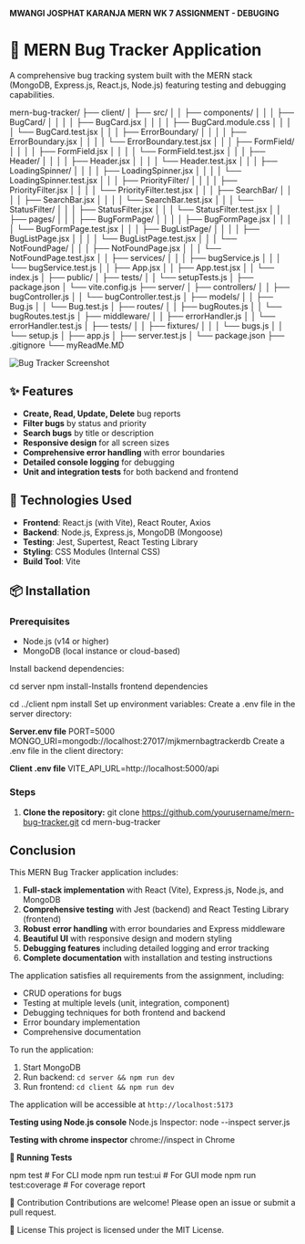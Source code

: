 **MWANGI JOSPHAT KARANJA MERN WK 7 ASSIGNMENT - DEBUGING**

# 🐞 MERN Bug Tracker Application

A comprehensive bug tracking system built with the MERN stack (MongoDB, Express.js, React.js, Node.js) featuring testing and debugging capabilities.

mern-bug-tracker/
├── client/
│   ├── src/
│   │   ├── components/
│   │   │   ├── BugCard/
│   │   │   │   ├── BugCard.jsx
│   │   │   │   ├── BugCard.module.css
│   │   │   │   └── BugCard.test.jsx
│   │   │   ├── ErrorBoundary/
│   │   │   │   ├── ErrorBoundary.jsx
│   │   │   │   └── ErrorBoundary.test.jsx
│   │   │   ├── FormField/
│   │   │   │   ├── FormField.jsx
│   │   │   │   └── FormField.test.jsx
│   │   │   ├── Header/
│   │   │   │   ├── Header.jsx
│   │   │   │   └── Header.test.jsx
│   │   │   ├── LoadingSpinner/
│   │   │   │   ├── LoadingSpinner.jsx
│   │   │   │   └── LoadingSpinner.test.jsx
│   │   │   ├── PriorityFilter/
│   │   │   │   ├── PriorityFilter.jsx
│   │   │   │   └── PriorityFilter.test.jsx
│   │   │   ├── SearchBar/
│   │   │   │   ├── SearchBar.jsx
│   │   │   │   └── SearchBar.test.jsx
│   │   │   └── StatusFilter/
│   │   │       ├── StatusFilter.jsx
│   │   │       └── StatusFilter.test.jsx
│   │   ├── pages/
│   │   │   ├── BugFormPage/
│   │   │   │   ├── BugFormPage.jsx
│   │   │   │   └── BugFormPage.test.jsx
│   │   │   ├── BugListPage/
│   │   │   │   ├── BugListPage.jsx
│   │   │   │   └── BugListPage.test.jsx
│   │   │   └── NotFoundPage/
│   │   │       ├── NotFoundPage.jsx
│   │   │       └── NotFoundPage.test.jsx
│   │   ├── services/
│   │   │   ├── bugService.js
│   │   │   └── bugService.test.js
│   │   ├── App.jsx
│   │   ├── App.test.jsx
│   │   └── index.js
│   ├── public/
│   ├── tests/
│   │   └── setupTests.js
│   ├── package.json
│   └── vite.config.js
├── server/
│   ├── controllers/
│   │   ├── bugController.js
│   │   └── bugController.test.js
│   ├── models/
│   │   ├── Bug.js
│   │   └── Bug.test.js
│   ├── routes/
│   │   ├── bugRoutes.js
│   │   └── bugRoutes.test.js
│   ├── middleware/
│   │   ├── errorHandler.js
│   │   └── errorHandler.test.js
│   ├── tests/
│   │   ├── fixtures/
│   │   │   └── bugs.js
│   │   └── setup.js
│   ├── app.js
│   ├── server.test.js
│   └── package.json
├── .gitignore
└── myReadMe.MD

![Bug Tracker Screenshot](screenshot.png)

## ✨ Features

- **Create, Read, Update, Delete** bug reports
- **Filter bugs** by status and priority
- **Search bugs** by title or description
- **Responsive design** for all screen sizes
- **Comprehensive error handling** with error boundaries
- **Detailed console logging** for debugging
- **Unit and integration tests** for both backend and frontend

## 🚀 Technologies Used

- **Frontend**: React.js (with Vite), React Router, Axios
- **Backend**: Node.js, Express.js, MongoDB (Mongoose)
- **Testing**: Jest, Supertest, React Testing Library
- **Styling**: CSS Modules (Internal CSS)
- **Build Tool**: Vite

## 📦 Installation

### Prerequisites
- Node.js (v14 or higher)
- MongoDB (local instance or cloud-based)


Install backend dependencies:

cd server
npm install-Installs frontend dependencies


cd ../client
npm install
Set up environment variables:
Create a .env file in the server directory:

**Server.env file**
PORT=5000
MONGO_URI=mongodb://localhost:27017/mjkmernbagtrackerdb
Create a .env file in the client directory:


**Client .env file**
VITE_API_URL=http://localhost:5000/api
 

### Steps

1. **Clone the repository:**
   git clone https://github.com/yourusername/mern-bug-tracker.git
   cd mern-bug-tracker

## Conclusion

This MERN Bug Tracker application includes:

1. **Full-stack implementation** with React (Vite), Express.js, Node.js, and MongoDB
2. **Comprehensive testing** with Jest (backend) and React Testing Library (frontend)
3. **Robust error handling** with error boundaries and Express middleware
4. **Beautiful UI** with responsive design and modern styling
5. **Debugging features** including detailed logging and error tracking
6. **Complete documentation** with installation and testing instructions

The application satisfies all requirements from the assignment, including:
- CRUD operations for bugs
- Testing at multiple levels (unit, integration, component)
- Debugging techniques for both frontend and backend
- Error boundary implementation
- Comprehensive documentation

To run the application:
1. Start MongoDB
2. Run backend: `cd server && npm run dev`
3. Run frontend: `cd client && npm run dev`

The application will be accessible at `http://localhost:5173`


**Testing using Node.js console**
Node.js Inspector:
node --inspect server.js

**Testing with chrome inspector**
chrome://inspect in Chrome



**🧪 Running Tests**
 
npm test  # For CLI mode
npm run test:ui  # For GUI mode
npm run test:coverage  # For coverage report

🤝 Contribution
Contributions are welcome! Please open an issue or submit a pull request.

📄 License
This project is licensed under the MIT License.


